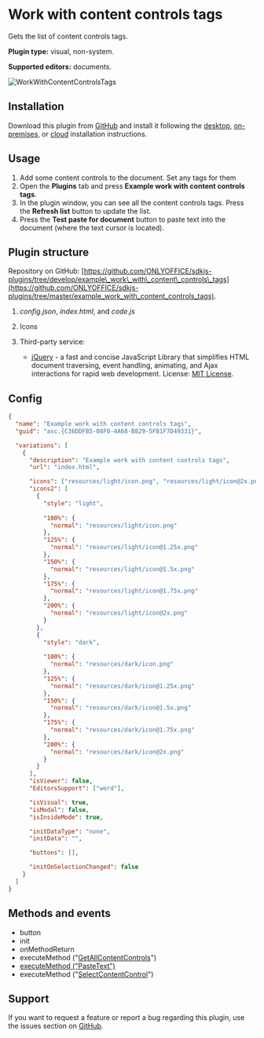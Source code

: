 # Work with content controls tags

Gets the list of content controls tags.

**Plugin type:** visual, non-system.

**Supported editors:** documents.

![WorkWithContentControlsTags](/assets/images/plugins/gifs/work-with-content-controls-tags.gif)

## Installation

Download this plugin from [GitHub](https://github.com/ONLYOFFICE/sdkjs-plugins/tree/master/example_work_with_content_controls_tags) and install it following the [desktop](/site/docs/plugin-and-macros/tutorials/installing/onlyoffice-desktop-editors.md), [on-premises](/site/docs/plugin-and-macros/tutorials/installing/onlyoffice-docs-on-premises.md), or [cloud](/site/docs/plugin-and-macros/tutorials/installing/onlyoffice-cloud.md) installation instructions.

## Usage

1. Add some content controls to the document. Set any tags for them
2. Open the **Plugins** tab and press **Example work with content controls tags**.
3. In the plugin window, you can see all the content controls tags. Press the **Refresh list** button to update the list.
4. Press the **Test paste for document** button to paste text into the document (where the text cursor is located).

## Plugin structure

Repository on GitHub: [https://github.com/ONLYOFFICE/sdkjs-plugins/tree/develop/example\_work\_with\_content\_controls\_tags](https://github.com/ONLYOFFICE/sdkjs-plugins/tree/master/example_work_with_content_controls_tags).

1. *config.json*, *index.html*, and *code.js*
   
2. Icons
   
3. Third-party service:
   
   - [jQuery](https://jquery.com) - a fast and concise JavaScript Library that simplifies HTML document traversing, event handling, animating, and Ajax interactions for rapid web development. License: [MIT License](https://github.com/ONLYOFFICE/sdkjs-plugins/blob/master/example_work_with_content_controls_tags/licenses/jQuery.license).

## Config

``` json
{
  "name": "Example work with content controls tags",
  "guid": "asc.{C36DDFB5-08F0-4A68-B829-5FB1F7D49331}",

  "variations": [
    {
      "description": "Example work with content controls tags",
      "url": "index.html",

      "icons": ["resources/light/icon.png", "resources/light/icon@2x.png"],
      "icons2": [
        {
          "style": "light",
                    
          "100%": {
            "normal": "resources/light/icon.png"
          },
          "125%": {
            "normal": "resources/light/icon@1.25x.png"
          },
          "150%": {
            "normal": "resources/light/icon@1.5x.png"
          },
          "175%": {
            "normal": "resources/light/icon@1.75x.png"
          },
          "200%": {
            "normal": "resources/light/icon@2x.png"
          }
        },
        {
          "style": "dark",
                    
          "100%": {
            "normal": "resources/dark/icon.png"
          },
          "125%": {
            "normal": "resources/dark/icon@1.25x.png"
          },
          "150%": {
            "normal": "resources/dark/icon@1.5x.png"
          },
          "175%": {
            "normal": "resources/dark/icon@1.75x.png"
          },
          "200%": {
            "normal": "resources/dark/icon@2x.png"
          }
        }
      ],
      "isViewer": false,
      "EditorsSupport": ["word"],

      "isVisual": true,
      "isModal": false,
      "isInsideMode": true,

      "initDataType": "none",
      "initData": "",

      "buttons": [],

      "initOnSelectionChanged": false
    }
  ]
}
```

## Methods and events

- button
- init
- onMethodReturn
- executeMethod ("[GetAllContentControls](/site/docs/office-api/usage-api/text-document-api/ApiDocument/Methods/GetAllContentControls.md)")
- [executeMethod ("PasteText")](/site/docs/plugin-and-macros/interacting-with-editors/text-document-api/Methods/PasteText.md)
- executeMethod ("[SelectContentControl](/site/docs/plugin-and-macros/interacting-with-editors/text-document-api/Methods/SelectContentControl.md)")

## Support

If you want to request a feature or report a bug regarding this plugin, use the issues section on [GitHub](https://github.com/ONLYOFFICE/sdkjs-plugins/issues).
